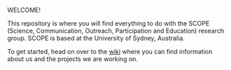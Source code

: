 WELCOME!

This repository is where you will find everything to do with the SCOPE (Science, Communication, Outreach, Participation and Education) research group. SCOPE is based at the University of Sydney, Australia.

To get started, head on over to the [wiki](https://github.com/kym834/Template_SCOPE/wiki) where you can find information about us and the projects we are working on.
